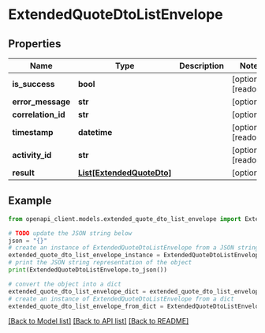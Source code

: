 # ExtendedQuoteDtoListEnvelope


## Properties

Name | Type | Description | Notes
------------ | ------------- | ------------- | -------------
**is_success** | **bool** |  | [optional] [readonly] 
**error_message** | **str** |  | [optional] 
**correlation_id** | **str** |  | [optional] 
**timestamp** | **datetime** |  | [optional] [readonly] 
**activity_id** | **str** |  | [optional] [readonly] 
**result** | [**List[ExtendedQuoteDto]**](ExtendedQuoteDto.md) |  | [optional] 

## Example

```python
from openapi_client.models.extended_quote_dto_list_envelope import ExtendedQuoteDtoListEnvelope

# TODO update the JSON string below
json = "{}"
# create an instance of ExtendedQuoteDtoListEnvelope from a JSON string
extended_quote_dto_list_envelope_instance = ExtendedQuoteDtoListEnvelope.from_json(json)
# print the JSON string representation of the object
print(ExtendedQuoteDtoListEnvelope.to_json())

# convert the object into a dict
extended_quote_dto_list_envelope_dict = extended_quote_dto_list_envelope_instance.to_dict()
# create an instance of ExtendedQuoteDtoListEnvelope from a dict
extended_quote_dto_list_envelope_from_dict = ExtendedQuoteDtoListEnvelope.from_dict(extended_quote_dto_list_envelope_dict)
```
[[Back to Model list]](../README.md#documentation-for-models) [[Back to API list]](../README.md#documentation-for-api-endpoints) [[Back to README]](../README.md)


